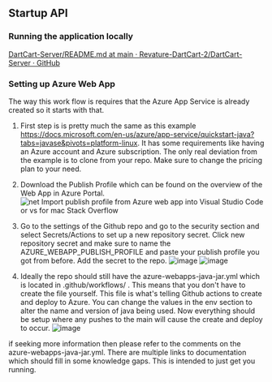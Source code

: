 ## Startup API

### Running the application locally

[DartCart-Server/README.md at main · Revature-DartCart-2/DartCart-Server · GitHub](https://github.com/Revature-DartCart-2/DartCart-Server/blob/main/README.md)

### Setting up Azure Web App

The way this work flow is requires that the Azure App Service is already created so it starts with that.

1. First step is is pretty much the same as this example https://docs.microsoft.com/en-us/azure/app-service/quickstart-java?tabs=javase&pivots=platform-linux. It has some requirements like having an Azure account and Azure subscription. The only real deviation from the example is to clone from your repo. Make sure to change the pricing plan to your need.
  
2. Download the Publish Profile which can be found on the overview of the Web App in Azure Portal.![net  Import publish profile from Azure web app into Visual Studio Code or  vs for mac  Stack Overflow](https://i.stack.imgur.com/oFVBv.png)
  
3. Go to the settings of the Github repo and go to the security section and select Secrets/Actions to set up a new repository secret. Click new repository secret and make sure to name the AZURE_WEBAPP_PUBLISH_PROFILE and paste your publish profile you got from before. Add the secret to the repo. ![image](https://user-images.githubusercontent.com/32827900/159562889-897a5da1-628c-4768-a460-1e3b429e920f.png) ![image](https://user-images.githubusercontent.com/32827900/159562964-d4644e2f-b6d8-4fcd-80d1-0372f218e3f3.png)


  
4. Ideally the repo should still have the azure-webapps-java-jar.yml which is located in .github/workflows/ . This means that you don't have to create the file yourself. This file is what's telling Github actions to create and deploy to Azure. You can change the values in the env section to alter the name and version of java being used. Now everything should be setup where any pushes to the main will cause the create and deploy to occur. ![image](https://user-images.githubusercontent.com/32827900/159563116-6d9f5235-876f-48a5-a58e-85d6271509e8.png)

  

if seeking more information then please refer to the comments on the azure-webapps-java-jar.yml. There are multiple links to documentation which should fill in some knowledge gaps. This is intended to just get you running.

